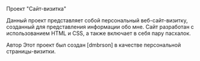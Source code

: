 Проект "Сайт-визитка"

Данный проект представляет собой персональный веб-сайт-визитку, созданный для представления информации обо мне.
Сайт разработан с использованием HTML и CSS, а также включает в себя пару пасхалок.

Автор
Этот проект был создан [dmbrson] в качестве персональной страницы-визитки.
